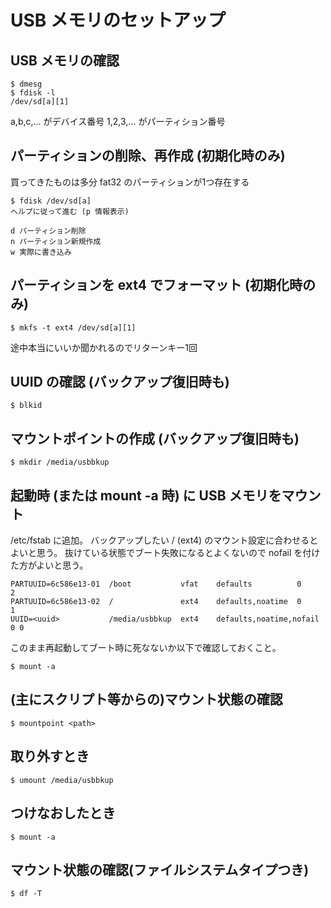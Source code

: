 # USB メモリのセットアップ

## USB メモリの確認
```
$ dmesg
$ fdisk -l
/dev/sd[a][1]
```
a,b,c,... がデバイス番号
1,2,3,... がパーティション番号

## パーティションの削除、再作成 (初期化時のみ)
買ってきたものは多分 fat32 のパーティションが1つ存在する
```
$ fdisk /dev/sd[a]
ヘルプに従って進む (p 情報表示)

d パーティション削除
n パーティション新規作成
w 実際に書き込み
```

## パーティションを ext4 でフォーマット (初期化時のみ)
```
$ mkfs -t ext4 /dev/sd[a][1]
```
途中本当にいいか聞かれるのでリターンキー1回

## UUID の確認 (バックアップ復旧時も)
```
$ blkid
```

## マウントポイントの作成 (バックアップ復旧時も)
```
$ mkdir /media/usbbkup
```

## 起動時 (または mount -a 時) に USB メモリをマウント
/etc/fstab に追加。
バックアップしたい / (ext4) のマウント設定に合わせるとよいと思う。
抜けている状態でブート失敗になるとよくないので nofail を付けた方がよいと思う。

```
PARTUUID=6c586e13-01  /boot           vfat    defaults          0       2
PARTUUID=6c586e13-02  /               ext4    defaults,noatime  0       1
UUID=<uuid>           /media/usbbkup  ext4    defaults,noatime,nofail 0 0
```

このまま再起動してブート時に死なないか以下で確認しておくこと。
```
$ mount -a
```

## (主にスクリプト等からの)マウント状態の確認
```
$ mountpoint <path>
```

## 取り外すとき
```
$ umount /media/usbbkup
```

## つけなおしたとき
```
$ mount -a
```

## マウント状態の確認(ファイルシステムタイプつき)
```
$ df -T
```
